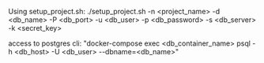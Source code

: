 Using setup_project.sh: ./setup_project.sh -n <project_name> -d <db_name> -P <db_port> -u <db_user> -p <db_password> -s <db_server> -k <secret_key>

access to postgres cli: 
"docker-compose exec <db_container_name> psql -h <db_host> -U <db_user> --dbname=<db_name>"